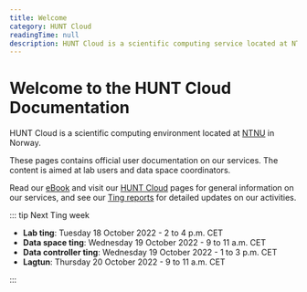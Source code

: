 ```yaml
---
title: Welcome
category: HUNT Cloud
readingTime: null
description: HUNT Cloud is a scientific computing service located at NTNU in Norway. These pages contains official user documentation on our cloud services. Their content is aimed at lab users.
---
```


# Welcome to the HUNT Cloud Documentation

HUNT Cloud is a scientific computing environment located at [NTNU](https://www.ntnu.edu/) in Norway.

These pages contains official user documentation on our services. The content is aimed at lab users and data space coordinators.

Read our [eBook](https://assets.hdc.ntnu.no/assets/ebook-hunt-cloud-services.pdf) and visit our [HUNT Cloud](https://www.ntnu.edu/mh/huntcloud) pages for general information on our services, and see our [Ting reports](/tingweek/#reports) for detailed updates on our activities.

::: tip Next Ting week

- **Lab ting**: Tuesday 18 October 2022 - 2 to 4 p.m. CET
- **Data space ting**: Wednesday 19 October 2022 - 9 to 11 a.m. CET
- **Data controller ting**: Wednesday 19 October 2022 - 1 to 3 p.m. CET
- **Lagtun**: Thursday 20 October 2022 - 9 to 11 a.m. CET

:::
